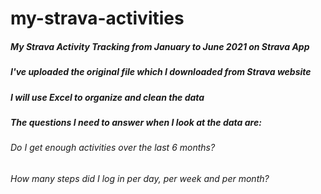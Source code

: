 # my-strava-activities
##### My Strava Activity Tracking from January to June 2021 on Strava App
##### I've uploaded the original file which I downloaded from Strava website
##### I will use Excel to organize and clean the data
##### The questions I need to answer when I look at the data are:
###### Do I get enough activities over the last 6 months?
###### How many steps did I log in per day, per week and per month?

